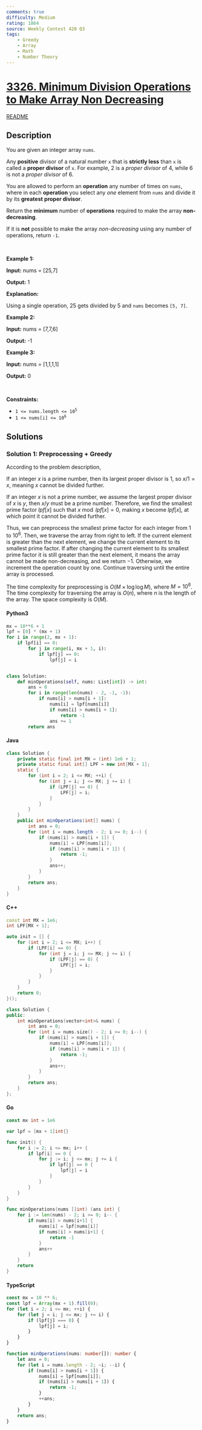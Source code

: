 ```yaml
---
comments: true
difficulty: Medium
rating: 1864
source: Weekly Contest 420 Q3
tags:
    - Greedy
    - Array
    - Math
    - Number Theory
---
```


<!-- problem:start -->

# [3326. Minimum Division Operations to Make Array Non Decreasing](https://leetcode.com/problems/minimum-division-operations-to-make-array-non-decreasing)

[README](/solution/3300-3399/3326.Minimum%20Division%20Operations%20to%20Make%20Array%20Non%20Decreasing/README.md)

## Description

<!-- description:start -->

<p>You are given an integer array <code>nums</code>.</p>

<p>Any <strong>positive</strong> divisor of a natural number <code>x</code> that is <strong>strictly less</strong> than <code>x</code> is called a <strong>proper divisor</strong> of <code>x</code>. For example, 2 is a <em>proper divisor</em> of 4, while 6 is not a <em>proper divisor</em> of 6.</p>

<p>You are allowed to perform an <strong>operation</strong> any number of times on <code>nums</code>, where in each <strong>operation</strong> you select any <em>one</em> element from <code>nums</code> and divide it by its <strong>greatest</strong> <strong>proper divisor</strong>.</p>

<p>Return the <strong>minimum</strong> number of <strong>operations</strong> required to make the array <strong>non-decreasing</strong>.</p>

<p>If it is <strong>not</strong> possible to make the array <em>non-decreasing</em> using any number of operations, return <code>-1</code>.</p>

<p>&nbsp;</p>
<p><strong class="example">Example 1:</strong></p>

<div class="example-block">
<p><strong>Input:</strong> <span class="example-io">nums = [25,7]</span></p>

<p><strong>Output:</strong> <span class="example-io">1</span></p>

<p><strong>Explanation:</strong></p>

<p>Using a single operation, 25 gets divided by 5 and <code>nums</code> becomes <code>[5, 7]</code>.</p>
</div>

<p><strong class="example">Example 2:</strong></p>

<div class="example-block">
<p><strong>Input:</strong> <span class="example-io">nums = [7,7,6]</span></p>

<p><strong>Output:</strong> <span class="example-io">-1</span></p>
</div>

<p><strong class="example">Example 3:</strong></p>

<div class="example-block">
<p><strong>Input:</strong> <span class="example-io">nums = [1,1,1,1]</span></p>

<p><strong>Output:</strong> <span class="example-io">0</span></p>
</div>

<p>&nbsp;</p>
<p><strong>Constraints:</strong></p>

<ul>
	<li><code>1 &lt;= nums.length &lt;= 10<sup>5</sup></code></li>
	<li><code>1 &lt;= nums[i] &lt;= 10<sup>6</sup></code></li>
</ul>

<!-- description:end -->

## Solutions

<!-- solution:start -->

### Solution 1: Preprocessing + Greedy

According to the problem description,

If an integer $x$ is a prime number, then its largest proper divisor is $1$, so $x / 1 = x$, meaning $x$ cannot be divided further.

If an integer $x$ is not a prime number, we assume the largest proper divisor of $x$ is $y$, then $x / y$ must be a prime number. Therefore, we find the smallest prime factor $\textit{lpf}[x]$ such that $x \bmod \textit{lpf}[x] = 0$, making $x$ become $\textit{lpf}[x]$, at which point it cannot be divided further.

Thus, we can preprocess the smallest prime factor for each integer from $1$ to $10^6$. Then, we traverse the array from right to left. If the current element is greater than the next element, we change the current element to its smallest prime factor. If after changing the current element to its smallest prime factor it is still greater than the next element, it means the array cannot be made non-decreasing, and we return $-1$. Otherwise, we increment the operation count by one. Continue traversing until the entire array is processed.

The time complexity for preprocessing is $O(M \times \log \log M)$, where $M = 10^6$. The time complexity for traversing the array is $O(n)$, where $n$ is the length of the array. The space complexity is $O(M)$.

<!-- tabs:start -->

#### Python3

```python
mx = 10**6 + 1
lpf = [0] * (mx + 1)
for i in range(2, mx + 1):
    if lpf[i] == 0:
        for j in range(i, mx + 1, i):
            if lpf[j] == 0:
                lpf[j] = i


class Solution:
    def minOperations(self, nums: List[int]) -> int:
        ans = 0
        for i in range(len(nums) - 2, -1, -1):
            if nums[i] > nums[i + 1]:
                nums[i] = lpf[nums[i]]
                if nums[i] > nums[i + 1]:
                    return -1
                ans += 1
        return ans
```

#### Java

```java
class Solution {
    private static final int MX = (int) 1e6 + 1;
    private static final int[] LPF = new int[MX + 1];
    static {
        for (int i = 2; i <= MX; ++i) {
            for (int j = i; j <= MX; j += i) {
                if (LPF[j] == 0) {
                    LPF[j] = i;
                }
            }
        }
    }
    public int minOperations(int[] nums) {
        int ans = 0;
        for (int i = nums.length - 2; i >= 0; i--) {
            if (nums[i] > nums[i + 1]) {
                nums[i] = LPF[nums[i]];
                if (nums[i] > nums[i + 1]) {
                    return -1;
                }
                ans++;
            }
        }
        return ans;
    }
}
```

#### C++

```cpp
const int MX = 1e6;
int LPF[MX + 1];

auto init = [] {
    for (int i = 2; i <= MX; i++) {
        if (LPF[i] == 0) {
            for (int j = i; j <= MX; j += i) {
                if (LPF[j] == 0) {
                    LPF[j] = i;
                }
            }
        }
    }
    return 0;
}();

class Solution {
public:
    int minOperations(vector<int>& nums) {
        int ans = 0;
        for (int i = nums.size() - 2; i >= 0; i--) {
            if (nums[i] > nums[i + 1]) {
                nums[i] = LPF[nums[i]];
                if (nums[i] > nums[i + 1]) {
                    return -1;
                }
                ans++;
            }
        }
        return ans;
    }
};
```

#### Go

```go
const mx int = 1e6

var lpf = [mx + 1]int{}

func init() {
	for i := 2; i <= mx; i++ {
		if lpf[i] == 0 {
			for j := i; j <= mx; j += i {
				if lpf[j] == 0 {
					lpf[j] = i
				}
			}
		}
	}
}

func minOperations(nums []int) (ans int) {
	for i := len(nums) - 2; i >= 0; i-- {
		if nums[i] > nums[i+1] {
			nums[i] = lpf[nums[i]]
			if nums[i] > nums[i+1] {
				return -1
			}
			ans++
		}
	}
	return
}
```

#### TypeScript

```ts
const mx = 10 ** 6;
const lpf = Array(mx + 1).fill(0);
for (let i = 2; i <= mx; ++i) {
    for (let j = i; j <= mx; j += i) {
        if (lpf[j] === 0) {
            lpf[j] = i;
        }
    }
}

function minOperations(nums: number[]): number {
    let ans = 0;
    for (let i = nums.length - 2; ~i; --i) {
        if (nums[i] > nums[i + 1]) {
            nums[i] = lpf[nums[i]];
            if (nums[i] > nums[i + 1]) {
                return -1;
            }
            ++ans;
        }
    }
    return ans;
}
```

<!-- tabs:end -->

<!-- solution:end -->

<!-- problem:end -->
